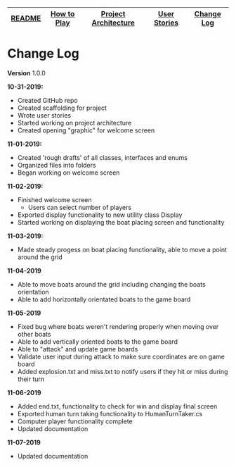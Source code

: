 |[README](../README.md)|[How to Play](how-to-play.md)|[Project Architecture](architecture.md)|[User Stories](user-stories.md)|[Change Log](change-log.md)|
|-|-|-|-|-|

# Change Log
**Version** 1.0.0

**10-31-2019:**
* Created GitHub repo
* Created scaffolding for project
* Wrote user stories
* Started working on project architecture
* Created opening "graphic" for welcome screen

**11-01-2019:**
* Created 'rough drafts' of all classes, interfaces and enums
* Organized files into folders
* Began working on welcome screen

**11-02-2019:**
* Finished welcome screen
  * Users can select number of players
* Exported display functionality to new utility class Display
* Started working on displaying the boat placing screen and functionality

**11-03-2019:**
* Made steady progess on boat placing functionality, able to move a point around the grid

**11-04-2019**
* Able to move boats around the grid including changing the boats orientation
* Able to add horizontally orientated boats to the game board

**11-05-2019**
* Fixed bug where boats weren't rendering properly when moving over other boats
* Able to add vertically oriented boats to the game board
* Able to "attack" and update game boards
* Validate user input during attack to make sure coordinates are on game board
* Added explosion.txt and miss.txt to notify users if they hit or miss during their turn

**11-06-2019**
* Added end.txt, functionality to check for win and display final screen
* Exported human turn taking functionality to HumanTurnTaker.cs
* Computer player functionality complete
* Updated documentation

**11-07-2019**
* Updated documentation